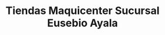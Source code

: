 ---
title: "Tiendas Maquicenter Sucursal Eusebio Ayala"
url: /ciudad-nueva/tiendas-maquicenter-sucursal-eusebio-ayala/
shop: tela
---